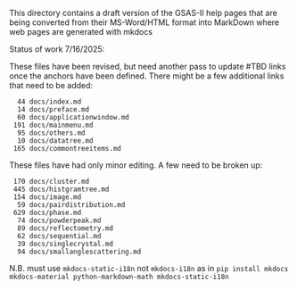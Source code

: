 This directory contains a draft version of the GSAS-II help pages
that are being converted from their MS-Word/HTML format into 
MarkDown where web pages are generated with mkdocs

Status of work 7/16/2025:

These files have been revised, but need another pass to update #TBD
links once the anchors have been defined. There might be a few
additional links that need to be added:

      44 docs/index.md 
      14 docs/preface.md 
      60 docs/applicationwindow.md
     191 docs/mainmenu.md 
      95 docs/others.md 
      10 docs/datatree.md
     165 docs/commontreeitems.md

These files have had only minor editing. A few need to be broken up:

     170 docs/cluster.md
     445 docs/histgramtree.md
     154 docs/image.md
      59 docs/pairdistribution.md
     629 docs/phase.md
      74 docs/powderpeak.md
      89 docs/reflectometry.md
      62 docs/sequential.md
      39 docs/singlecrystal.md
      94 docs/smallanglescattering.md

N.B. must use `mkdocs-static-i18n` not `mkdocs-i18n` as in `pip install mkdocs mkdocs-material python-markdown-math mkdocs-static-i18n`
